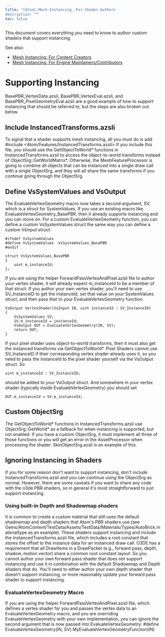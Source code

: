 ```yaml
---
title: "[Atom]-Mesh-Instancing_-For-Shader-Authors
description: ""
toc: false
---
```


This document covers everything you need to know to author custom shaders that support instancing.

See also:
- [Mesh Instancing: For Content Creators](https://github.com/o3de/o3de/wiki/%5BAtom%5D-Mesh-Instancing:-For-Content-Creators)
- [Mesh Instancing: For Engine Maintainers/Contributors](https://github.com/o3de/o3de/wiki/%5BAtom%5D-Mesh-Instancing:-For-Engine-Maintainers-Contributors)

# Supporting Instancing

BasePBR_VertexData.azsli, BasePBR_VertexEval.azsli, and BasePBR_PixelGeometryEval.azsli are a good example of how to support instancing that should be referred to, but the steps are also broken out below.

## Include InstancedTransforms.azsli
To signal that a shader supports mesh instancing, all you must do is add
#include <Atom/Features/InstancedTransforms.azsli>
If you include this file, you should use the GetObjectToWorld* functions in InstancedTransforms.azsli to access the object-to-world transforms instead of ObjectSrg::GetWorldMatrix*. Otherwise, the MeshFeatureProcessor is going to combine all objects that can be instanced into a single draw call with a single ObjectSrg, and they will all share the same transforms if you continue going through the ObjectSrg.

## Define VsSystemValues and VsOutput
The EvaluateVertexGeometry macro now takes a second argument, SV, which is a struct for SystemValues. If you use an existing macro like EvaluateVertexGeometry_BasePBR, then it already supports instancing and you can move on. For a custom EvaluateVertexGeometry function, you can define a custom VsSystemValues struct the same way you can define a custom VsInput struct:
```
#ifndef VsSystemValues
#define VsSystemValues  VsSystemValues_BasePBR
#endif

struct VsSystemValues_BasePBR
{
    uint m_instanceId;
};
```

If you are using the helper ForwardPassVertexAndPixel.azsli file to author your vertex shader, it will already expect m_instanceId to be a member of that struct. If you author your own vertex shader, you'll need to use SV_InstanceID to get the instanceId, set that value on your SystemValues struct, and then pass that to your EvaluateVertexGeometry function.
```
VsOutput VertexShader(VsInput IN, uint instanceId : SV_InstanceID)
{
    VsSystemValues SV;
    SV.m_instanceId = instanceId;
    VsOutput OUT = EvaluateVertexGeometry(IN, SV);
    return OUT;
}
```

If your pixel shader uses object-to-world transforms, then it must also get the instanced transforms via GetObjectToWorld*. Pixel Shaders cannot use SV_InstanceID if their corresponding vertex shader already uses it, so you need to pass the instanceId to the pixel shader yourself via the VsOutput struct. So
```
uint m_instanceId : SV_InstanceID;
```
should be added to your VsOutput struct. And somewhere in your vertex shader (typically inside EvaluateVertexGeometry) you should set 
```
OUT.m_instanceId = SV.m_instanceId;
```

## Custom ObjectSrg
The GetObjectToWorld* functions in InstancedTransforms.azsli use ObjectSrg::GetWorld* as a fallback for when instancing is supported, but not enabled. If you have a custom ObjectSrg, it must implement all three of those functions or you will get an error in the AssetProcessor when processing the shader. SkinObjectSrg.azsli is an example of this.

## Ignoring Instancing in Shaders

If you for some reason don't want to support instancing, don't include InstancedTransforms.azsli and you can continue using the ObjectSrg as normal. However, there are some caveats if you want to share any code with the o3de PBR shaders, so in general it's most straightforward to just support instancing.

### Using built-in Depth and Shadowmap shaders

It is common to create a custom material that still uses the default shadowmap and depth shaders that Atom's PBR shaders use (see Gems/AtomContent/TestData/Assets/TestData/Materials/Types/AutoBrick.materialtype as an example). These shaders support instancing and include the InstancedTransforms.azsli file, which includes a root constant that stores the offset to the instance data for an instanced draw call. O3DE has a requirement that all DrawItems in a DrawPacket (e.g., forward pass, depth, shadow, motion vector) share a common root constant layout. So you cannot author your own forward pass shader that does not support instancing and use it in combination with the default Shadowmap and Depth shaders that do. You'll need to either author your own depth shader that doesn't support instancing, or more reasonably update your forward pass shader to support instancing.

### EvaluateVertexGeometry Macro

If you are using the helper ForwardPassVertexAndPixel.azsil file, which defines a vertex shader for you and passes the vertex data to an EvaluateVertexGeometry macro, and you are overriding EvaluateVertexGeometry with your own implementation, you can ignore the second argument that is now passed into EvaluateVertexGeometry:
#define EvaluateVertexGeometry(IN, SV) MyEvaluateVertexGeometryFunction(IN)
